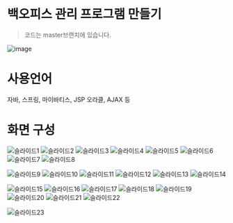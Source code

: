 # 백오피스 관리 프로그램 만들기
>코드는 master브랜치에 있습니다.

![image](https://github.com/koratoo/innbl-junior-project/assets/96603612/50e7328f-a630-4bfc-b517-96bb05d9615a)


# 사용언어
자바, 스프링, 마이바티스, JSP 
오라클, AJAX 등

# 화면 구성

![슬라이드1](https://github.com/koratoo/innbl-junior-project/assets/96603612/41287ba9-d7ac-43b7-82e1-1214b43e18d9)
![슬라이드2](https://github.com/koratoo/innbl-junior-project/assets/96603612/25d88b99-3498-44a9-ac3f-2863173ca587)
![슬라이드3](https://github.com/koratoo/innbl-junior-project/assets/96603612/4dc0c68e-ed66-4bc3-be5a-885e886ae851)
![슬라이드4](https://github.com/koratoo/innbl-junior-project/assets/96603612/5c9dcd5b-5d3c-43e9-96d6-368d9d64c0d3)
![슬라이드5](https://github.com/koratoo/innbl-junior-project/assets/96603612/50e13d92-7798-4eb6-a94a-5fe0b04bd5dc)
![슬라이드6](https://github.com/koratoo/innbl-junior-project/assets/96603612/e0fae95b-edb4-44e7-b5cd-06d814b48ce8)
![슬라이드7](https://github.com/koratoo/innbl-junior-project/assets/96603612/2220571f-3552-4ea6-9ae9-03ee9bba8475)
![슬라이드8](https://github.com/koratoo/innbl-junior-project/assets/96603612/591392b0-dc4c-4b50-9750-85c409ce1c68)

![슬라이드9](https://github.com/koratoo/innbl-junior-project/assets/96603612/9a8adef4-b104-4b82-b49a-4dbe80b4204c)
![슬라이드10](https://github.com/koratoo/innbl-junior-project/assets/96603612/50349802-52ed-48b7-a72e-f1083ca0308e)
![슬라이드11](https://github.com/koratoo/innbl-junior-project/assets/96603612/c251e7c5-1038-41c2-af2c-c7ebe1151ae8)
![슬라이드12](https://github.com/koratoo/innbl-junior-project/assets/96603612/202599a0-a83a-4a55-9a8f-38d8017210ab)
![슬라이드13](https://github.com/koratoo/innbl-junior-project/assets/96603612/b0c44711-8be8-4a29-b9da-262e43fd499a)
![슬라이드14](https://github.com/koratoo/innbl-junior-project/assets/96603612/2fcda474-4d74-43be-82fb-a8301d362ba2)

![슬라이드15](https://github.com/koratoo/innbl-junior-project/assets/96603612/d2ee1167-6c37-48b6-b414-397248b7ba56)
![슬라이드16](https://github.com/koratoo/innbl-junior-project/assets/96603612/6c20d21d-f8a2-4613-9545-5f3bd19c2b10)
![슬라이드17](https://github.com/koratoo/innbl-junior-project/assets/96603612/b7d55f05-37d0-40a2-9b06-e4a8fad6d715)
![슬라이드18](https://github.com/koratoo/innbl-junior-project/assets/96603612/56bae99f-17c3-444d-935c-1015758116b6)
![슬라이드19](https://github.com/koratoo/innbl-junior-project/assets/96603612/99417103-c7c1-4e7f-bd3f-7f328a7815f2)
![슬라이드20](https://github.com/koratoo/innbl-junior-project/assets/96603612/21a03a28-a239-4977-bbd4-9b87c703fcf5)
![슬라이드21](https://github.com/koratoo/innbl-junior-project/assets/96603612/d29239d8-e070-44b0-a877-8217aeeb65d8)
![슬라이드22](https://github.com/koratoo/innbl-junior-project/assets/96603612/4cc3bf37-235f-4f0d-b1f8-31add52d0240)

![슬라이드23](https://github.com/koratoo/innbl-junior-project/assets/96603612/dc8773f0-62a2-44e4-a814-939b120b358a)
